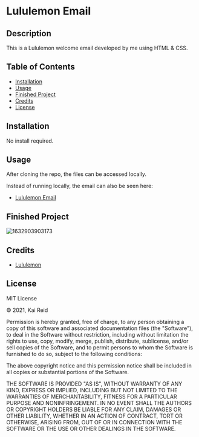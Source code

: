 # Lululemon Email

## Description 

This is a Lululemon welcome email developed by me using HTML & CSS.

## Table of Contents

* [Installation](#installation)
* [Usage](#usage)
* [Finished Project](#finished-project)
* [Credits](#credits)
* [License](#license)

## Installation

No install required.

## Usage 

After cloning the repo, the files can be accessed locally.

Instead of running locally, the email can also be seen here:
 * [Lululemon Email](https://kreid333.github.io/lululemon-email/)

## Finished Project

![1632903903173](https://user-images.githubusercontent.com/67942678/135231447-602364ac-571b-477e-b04c-2b9e15130975.png)

## Credits

* [Lululemon](https://shop.lululemon.com/)

## License

MIT License

&copy; 2021, Kai Reid

Permission is hereby granted, free of charge, to any person obtaining a copy of this software and associated documentation files (the "Software"), to deal in the Software without restriction, including without limitation the rights to use, copy, modify, merge, publish, distribute, sublicense, and/or sell copies of the Software, and to permit persons to whom the Software is furnished to do so, subject to the following conditions:

The above copyright notice and this permission notice shall be included in all copies or substantial portions of the Software.

THE SOFTWARE IS PROVIDED "AS IS", WITHOUT WARRANTY OF ANY KIND, EXPRESS OR IMPLIED, INCLUDING BUT NOT LIMITED TO THE WARRANTIES OF MERCHANTABILITY, FITNESS FOR A PARTICULAR PURPOSE AND NONINFRINGEMENT. IN NO EVENT SHALL THE AUTHORS OR COPYRIGHT HOLDERS BE LIABLE FOR ANY CLAIM, DAMAGES OR OTHER LIABILITY, WHETHER IN AN ACTION OF CONTRACT, TORT OR OTHERWISE, ARISING FROM, OUT OF OR IN CONNECTION WITH THE SOFTWARE OR THE USE OR OTHER DEALINGS IN THE SOFTWARE.